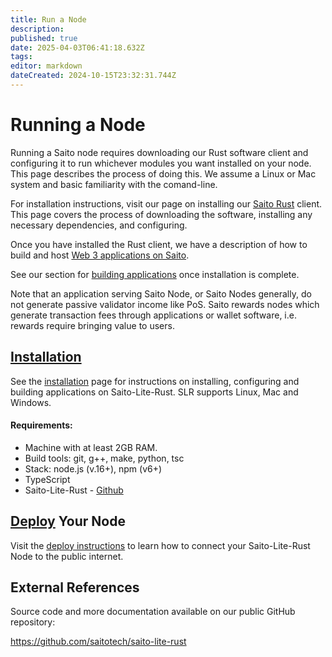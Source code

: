```yaml
---
title: Run a Node
description: 
published: true
date: 2025-04-03T06:41:18.632Z
tags: 
editor: markdown
dateCreated: 2024-10-15T23:32:31.744Z
---
```


# Running a Node

Running a Saito node requires downloading our Rust software client and configuring it to run whichever modules you want installed on your node. This page describes the process of doing this. We assume a Linux or Mac system and basic familiarity with the comand-line.

For installation instructions, visit our page on installing our [Saito Rust](https://github.com/SaitoTech/saito-lite-rust) client. This page covers the process of downloading the software, installing any necessary dependencies, and configuring.

Once you have installed the Rust client, we have a description of how to build and host [Web 3 applications on Saito](/tech/applications).

See our section for [building applications](https://wiki.saito.io/en/tech/building_apps) once installation is complete.

Note that an application serving Saito Node, or Saito Nodes generally, do not generate passive validator income like PoS. Saito rewards nodes which generate transaction fees through applications or wallet software, i.e. rewards require bringing value to users.

## [Installation](/tech/install/javascript)

See the [installation](/tech/install/javascript) page for instructions on installing, configuring and building applications on Saito-Lite-Rust. SLR supports Linux, Mac and Windows.

#### Requirements:
- Machine with at least 2GB RAM.
- Build tools: git, g++, make, python, tsc
- Stack: node.js (v.16+), npm (v6+)
- TypeScript
- Saito-Lite-Rust - [Github](https://github.com/saitotech/saito-lite-rust)



<!--
Saito-Lite-Rust runs atop NodeJS. Instructions for installing are available for:

- [Linux](/tech/installation/javascript/linux)
- [Mac](/tech/installation/javascript/mac)
- [Windows](/tech/installation/javascript/windows)


## [Building Apps](/tech/applications/building_apps)

If you want to get started building applications, we recommend starting with our [tutorial series](/tech/applications/building_apps) for new Application Developers.

Applications like the [Saito Arcade](https://saito.io/arcade) run inside the Saito Wallet, which receives on-chain and off-chain messages and passes them into the modules that are running inside the user wallet. See our [applications page](/tech/applications) for examples and descriptions of the Web 3 apps currently running on Saito.
-->
## [Deploy](/tech/javascript/deployment) Your Node
Visit the [deploy instructions](/tech/javascript/deployment) to learn how to connect your Saito-Lite-Rust Node to the public internet.
  
<!--
## Using Saito in your Browser

Once you have run `npm start` above it will take a few moments for the Saito software to initialize and start. You will eventually see an animated Saito logo scroll across your terminal. Once that is done simply open a browser and visit:

https://127.0.0.1:12101/arcade

This will load the Saito Arcade - one of our default applications. If everything has gone as planned, you now have a working version of Saito for use in local testing or development. 

Take your next steps into application development with [tutorial one](https://wiki.saito.io/en/tech/tutorial-1-deploy-install-application) which explains how to build a simple application that attaches data to transactions and broadcasts them into the network.
-->


## External References

Source code and more documentation available on our public GitHub repository:

https://github.com/saitotech/saito-lite-rust


